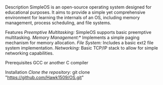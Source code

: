 Description
SimpleOS is an open-source operating system designed for educational purposes. It aims to provide a simple yet comprehensive environment for learning the internals of an OS, including memory management, process scheduling, and file systems.

Features
*Preemptive Multitasking:* SimpleOS supports basic preemptive multitasking.
*Memory Management:** Implements a simple paging mechanism for memory allocation.
*File System:* Includes a basic ext2 file system implementation.
*Networking:* Basic TCP/IP stack to allow for simple networking capabilities.

Prerequisites
GCC or another C compiler

Installation
*Clone the repository:*
   git clone "https://github.com/Hawk1509/OS.git"

